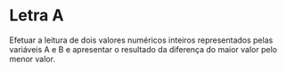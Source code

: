 # Letra A

Efetuar a leitura de dois valores numéricos inteiros representados pelas variáveis A e B e apresentar o resultado da diferença do maior valor pelo menor valor.
